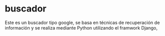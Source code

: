 # buscador

Este es un buscador tipo google, se basa en técnicas de recuperación de información y se realiza mediante Python utilizando el framwork Django,
